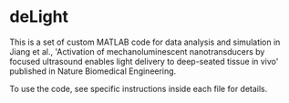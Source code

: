 # deLight
This is a set of custom MATLAB code for data analysis and simulation in Jiang et al., 'Activation of mechanoluminescent nanotransducers by focused ultrasound enables light delivery to deep-seated tissue in vivo' published in Nature Biomedical Engineering.

To use the code, see specific instructions inside each file for details.
